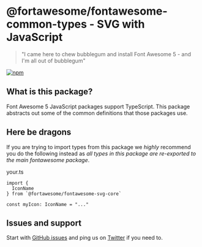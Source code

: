 # @fortawesome/fontawesome-common-types - SVG with JavaScript

> "I came here to chew bubblegum and install Font Awesome 5 - and I'm all out of bubblegum"

[![npm](https://img.shields.io/npm/v/@fortawesome/fontawesome-common-types.svg?style=flat-square)](https://www.npmjs.com/package/@fortawesome/fontawesome-common-types)

## What is this package?

Font Awesome 5 JavaScript packages support TypeScript. This package abstracts out some of the common definitions that those packages use.

## Here be dragons

If you are trying to import types from this package we _highly_ recommend you do the following instead as _all types in this package are re-exported to the main fontawesome package_.

your.ts

```
import {
  IconName
} from `@fortawesome/fontawesome-svg-core`

const myIcon: IconName = "..."
```

## Issues and support

Start with [GitHub issues](https://github.com/FortAwesome/Font-Awesome/issues) and ping us on [Twitter](https://twitter.com/fontawesome) if you need to.
